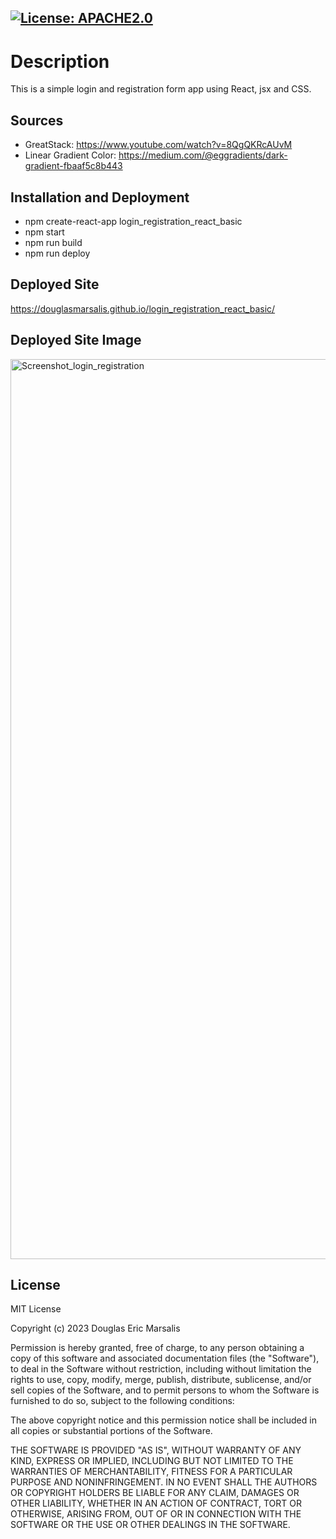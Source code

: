 ## [![License: APACHE2.0](https://img.shields.io/badge/License:_MIT-orange)](https://opensource.org/license/mit/)

# Description

This is a simple login and registration form app using React, jsx and CSS.

## Sources
* GreatStack: https://www.youtube.com/watch?v=8QgQKRcAUvM
* Linear Gradient Color: https://medium.com/@eggradients/dark-gradient-fbaaf5c8b443

## Installation and Deployment
* npm create-react-app login_registration_react_basic
* npm start
* npm run build
* npm run deploy

## Deployed Site
https://douglasmarsalis.github.io/login_registration_react_basic/

## Deployed Site Image
<img width="1440" alt="Screenshot_login_registration" src="https://github.com/douglasmarsalis/login_registration_react_basic/assets/112460009/d648bb3e-b379-47e3-8d5d-9f31e21b05b2">


## License
MIT License

Copyright (c) 2023 Douglas Eric Marsalis

Permission is hereby granted, free of charge, to any person obtaining a copy of this software and associated documentation files (the "Software"), to deal in the Software without restriction, including without limitation the rights to use, copy, modify, merge, publish, distribute, sublicense, and/or sell copies of the Software, and to permit persons to whom the Software is furnished to do so, subject to the following conditions:

The above copyright notice and this permission notice shall be included in all copies or substantial portions of the Software.

THE SOFTWARE IS PROVIDED "AS IS", WITHOUT WARRANTY OF ANY KIND, EXPRESS OR IMPLIED, INCLUDING BUT NOT LIMITED TO THE WARRANTIES OF MERCHANTABILITY, FITNESS FOR A PARTICULAR PURPOSE AND NONINFRINGEMENT. IN NO EVENT SHALL THE AUTHORS OR COPYRIGHT HOLDERS BE LIABLE FOR ANY CLAIM, DAMAGES OR OTHER LIABILITY, WHETHER IN AN ACTION OF CONTRACT, TORT OR OTHERWISE, ARISING FROM, OUT OF OR IN CONNECTION WITH THE SOFTWARE OR THE USE OR OTHER DEALINGS IN THE SOFTWARE.
